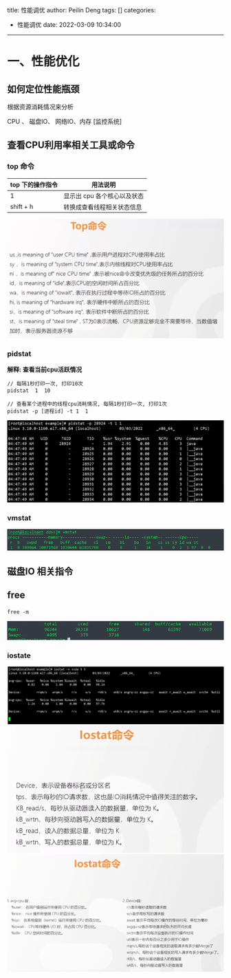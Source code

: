 title: 性能调优
author: Peilin Deng
tags: []
categories:
  - 性能调优
date: 2022-03-09 10:34:00
---
# 一、性能优化
## 如何定位性能瓶颈

根据资源消耗情况来分析

CPU 、 磁盘IO、 网络IO、内存 [监控系统]

## 查看CPU利用率相关工具或命令

### top 命令
top 下的操作指令 | 用法说明
---|---
1 | 显示出 cpu 各个核心以及状态
shift + h | 转换成查看线程相关状态信息

![](/images/img-171.png)

### pidstat 
**解释: 查看当前cpu活跃情况**
```
// 每隔1秒打印一次, 打印10次
pidstat  1  10 
```

```
// 查看某个进程中的线程cpu消耗情况, 每隔1秒打印一次, 打印1次
pidstat -p [进程id] -t 1  1
```
![](/images/img-172.png)

### vmstat
![](/images/img-177.png)

## 磁盘IO 相关指令
## free
```
free -m
```
![](/images/img-173.png)

### iostate

![](/images/img-175.png)
![](/images/img-174.png)
![](/images/img-176.png)


























